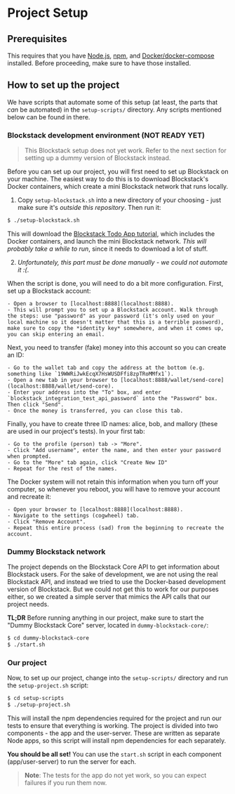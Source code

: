 # Project Setup

## Prerequisites

This requires that you have [Node.js](https://nodejs.org/en/), [npm](https://www.npmjs.com/get-npm), and [Docker/docker-compose](https://docs.docker.com/) installed. Before proceeding, make sure to have those installed.


## How to set up the project

We have scripts that automate some of this setup (at least, the parts that *can* be automated) in the `setup-scripts/` directory. Any scripts mentioned below can be found in there.

### Blockstack development environment (NOT READY YET)

> This Blockstack setup does not yet work. Refer to the next section for setting up a dummy version of Blockstack instead.

Before you can set up our project, you will first need to set up Blockstack on your machine. The easiest way to do this is to download Blockstack's Docker containers, which create a mini Blockstack network that runs locally.

1. Copy `setup-blockstack.sh` into a new directory of your choosing - just make sure it's *outside this repository*. Then run it:

  ```bash
  $ ./setup-blockstack.sh
  ```

  This will download the [Blockstack Todo App tutorial](https://github.com/blockstack/blockstack-todos), which includes the Docker containers, and launch the mini Blockstack network. *This will probably take a while to run*, since it needs to download a lot of stuff.

2. *Unfortunately, this part must be done manually - we could not automate it :(*.

  When the script is done, you will need to do a bit more configuration. First, set up a Blockstack account:

    - Open a browser to [localhost:8888](localhost:8888).
    - This will prompt you to set up a Blockstack account. Walk through the steps: use "password" as your password (it's only used on your local machine so it doesn't matter that this is a terrible password), make sure to copy the *identity key* somewhere, and when it comes up, you can skip entering an email.

  Next, you need to transfer (fake) money into this account so you can create an ID:

    - Go to the wallet tab and copy the address at the bottom (e.g. something like `19WWRiJwkEcqX7HsWUSDFfi8zpTRoMMfx1`).
    - Open a new tab in your browser to [localhost:8888/wallet/send-core](localhost:8888/wallet/send-core).
    - Enter your address into the "To" box, and enter `blockstack_integration_test_api_password` into the "Password" box. Then click "Send".
    - Once the money is transferred, you can close this tab.

  Finally, you have to create three ID names: alice, bob, and mallory (these are used in our project's tests). In your first tab:

    - Go to the profile (person) tab -> "More".
    - Click "Add username", enter the name, and then enter your password when prompted.
    - Go to the "More" tab again, click "Create New ID"
    - Repeat for the rest of the names.

  The Docker system will not retain this information when you turn off your computer, so whenever you reboot, you will have to remove your account and recreate it:

    - Open your browser to [localhost:8888](localhost:8888).
    - Navigate to the settings (cogwheel) tab.
    - Click "Remove Account".
    - Repeat this entire process (sad) from the beginning to recreate the account.

### Dummy Blockstack network

The project depends on the Blockstack Core API to get information about Blockstack users. For the sake of development, we are not using the real Blockstack API, and instead we tried to use the Docker-based development version of Blockstack. But we could not get this to work for our purposes either, so we created a simple server that mimics the API calls that our project needs.

**TL;DR** Before running anything in our project, make sure to start the "Dummy Blockstack Core" server, located in `dummy-blockstack-core/`:

```bash
$ cd dummy-blockstack-core
$ ./start.sh
```

### Our project

Now, to set up our project, change into the `setup-scripts/` directory and run the `setup-project.sh` script:

```bash
$ cd setup-scripts
$ ./setup-project.sh
```

This will install the npm dependencies required for the project and run our tests to ensure that everything is working. The project is divided into two components - the app and the user-server. These are written as separate Node apps, so this script will install npm dependencies for each separately.

**You should be all set!** You can use the `start.sh` script in each component (app/user-server) to run the server for each.

> **Note**: The tests for the app do not yet work, so you can expect failures if you run them now.
